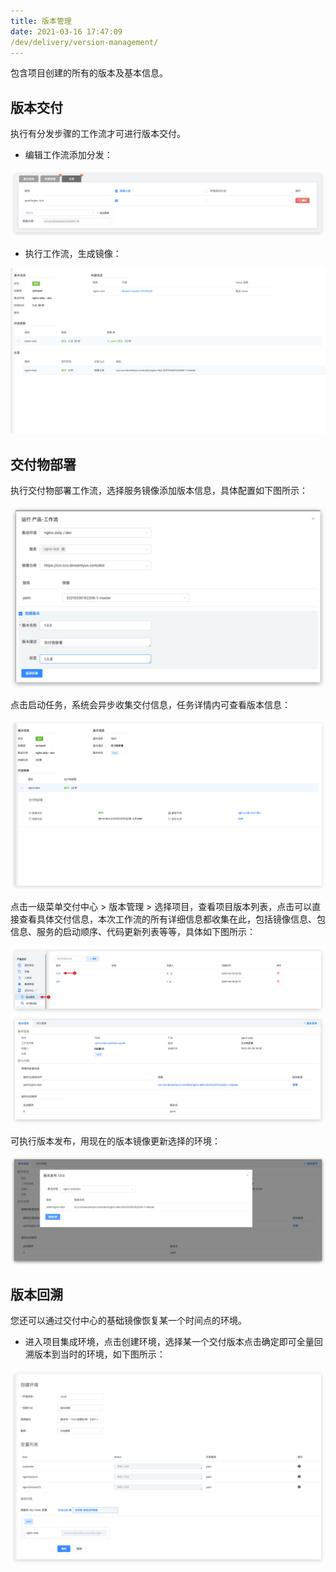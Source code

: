 ```yaml
---
title: 版本管理
date: 2021-03-16 17:47:09
/dev/delivery/version-management/
---
```


包含项目创建的所有的版本及基本信息。

## 版本交付

执行有分发步骤的工作流才可进行版本交付。

- 编辑工作流添加分发：

![版本交付](./_images/version_createDelivery.png '版本交付')

- 执行工作流，生成镜像：

![版本交付](./_images/version_createDelivery01.png '版本交付')

## 交付物部署

执行交付物部署工作流，选择服务镜像添加版本信息，具体配置如下图所示：

![版本交付](./_images/version_createDelivery02.png '版本交付')

点击启动任务，系统会异步收集交付信息，任务详情内可查看版本信息：

![版本交付](./_images/version_createDelivery03.png '版本交付')

点击一级菜单交付中心 > 版本管理 > 选择项目，查看项目版本列表，点击可以直接查看具体交付信息，本次工作流的所有详细信息都收集在此，包括镜像信息、包信息、服务的启动顺序、代码更新列表等等，具体如下图所示：

![版本交付](./_images/version_createDelivery004.png '版本交付')
![版本交付](./_images/version_createDelivery04.png '版本交付')

可执行版本发布，用现在的版本镜像更新选择的环境：

![版本交付](./_images/version_createDelivery05.png '版本交付')


## 版本回溯

您还可以通过交付中心的基础镜像恢复某一个时间点的环境。

- 进入项目集成环境，点击创建环境，选择某一个交付版本点击确定即可全量回溯版本到当时的环境，如下图所示：

![版本交付](./_images/version_select.png '版本交付')


